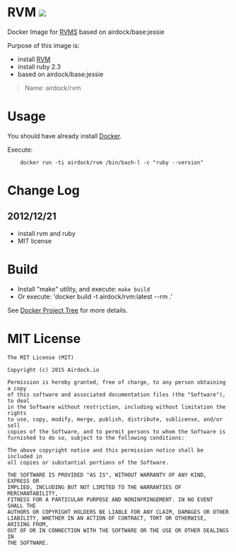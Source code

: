 # RVM [![](https://images.microbadger.com/badges/image/airdock/rvm:latest.svg)](https://microbadger.com/images/airdock/rvm:latest "Get your own image badge on microbadger.com")

Docker Image for [RVMS](https://rvm.io/) based on airdock/base:jessie


Purpose of this image is:

- install [RVM](https://rvm.io/)
- install ruby 2.3
- based on airdock/base:jessie


> Name: airdock/rvm


# Usage

You should have already install [Docker](https://www.docker.com/).

Execute:

		docker run -ti airdock/rvm /bin/bash-l -c "ruby --version"

# Change Log

## 2012/12/21

- install rvm and ruby
- MIT license

# Build


- Install "make" utility, and execute: `make build`
- Or execute: 'docker build -t airdock/rvm:latest --rm .'

See [Docker Project Tree](https://github.com/airdock-io/docker-base/wiki/Docker-Project-Tree) for more details.


# MIT License

```
The MIT License (MIT)

Copyright (c) 2015 Airdock.io

Permission is hereby granted, free of charge, to any person obtaining a copy
of this software and associated documentation files (the "Software"), to deal
in the Software without restriction, including without limitation the rights
to use, copy, modify, merge, publish, distribute, sublicense, and/or sell
copies of the Software, and to permit persons to whom the Software is
furnished to do so, subject to the following conditions:

The above copyright notice and this permission notice shall be included in
all copies or substantial portions of the Software.

THE SOFTWARE IS PROVIDED "AS IS", WITHOUT WARRANTY OF ANY KIND, EXPRESS OR
IMPLIED, INCLUDING BUT NOT LIMITED TO THE WARRANTIES OF MERCHANTABILITY,
FITNESS FOR A PARTICULAR PURPOSE AND NONINFRINGEMENT. IN NO EVENT SHALL THE
AUTHORS OR COPYRIGHT HOLDERS BE LIABLE FOR ANY CLAIM, DAMAGES OR OTHER
LIABILITY, WHETHER IN AN ACTION OF CONTRACT, TORT OR OTHERWISE, ARISING FROM,
OUT OF OR IN CONNECTION WITH THE SOFTWARE OR THE USE OR OTHER DEALINGS IN
THE SOFTWARE.
```
